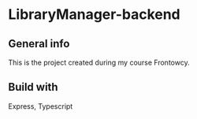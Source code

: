 # LibraryManager-backend

## General info

This is the project created during my course Frontowcy.

## Build with

Express, Typescript
